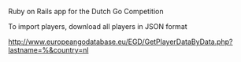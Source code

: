 Ruby on Rails app for the Dutch Go Competition


To import players, download all players in JSON format

http://www.europeangodatabase.eu/EGD/GetPlayerDataByData.php?lastname=%&country=nl

